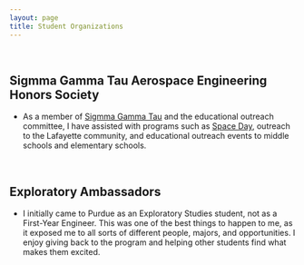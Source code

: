 ```yaml
---
layout: page
title: Student Organizations
---
```

&nbsp;
## Sigmma Gamma Tau Aerospace Engineering Honors Society

  * As a member of [Sigmma Gamma Tau](https://engineering.purdue.edu/SGT/) and the educational outreach committee, I have assisted with programs such as [Space Day](https://engineering.purdue.edu/PurdueSpaceDay), outreach to the Lafayette community, and educational outreach events to middle schools and elementary schools.

&nbsp;

## Exploratory Ambassadors

  * I initially came to Purdue as an Exploratory Studies student, not as a First-Year Engineer. This was one of the best things to happen to me, as it exposed me to all sorts of different people, majors, and opportunities. I enjoy giving back to the program and helping other students find what makes them excited.  
